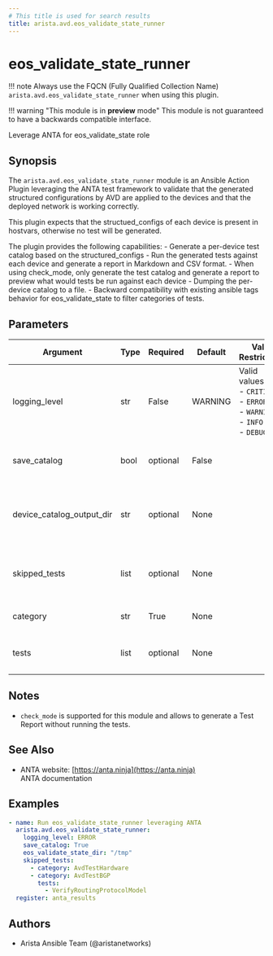 ```yaml
---
# This title is used for search results
title: arista.avd.eos_validate_state_runner
---
```

<!--
  ~ Copyright (c) 2023 Arista Networks, Inc.
  ~ Use of this source code is governed by the Apache License 2.0
  ~ that can be found in the LICENSE file.
  -->

# eos_validate_state_runner

!!! note
    Always use the FQCN (Fully Qualified Collection Name) `arista.avd.eos_validate_state_runner` when using this plugin.

!!! warning "This module is in **preview** mode"
    This module is not guaranteed to have a backwards compatible interface.

Leverage ANTA for eos\_validate\_state role

## Synopsis

The <code>arista.avd.eos\_validate\_state\_runner</code> module is an Ansible Action Plugin leveraging the ANTA test framework to validate that the generated structured configurations by AVD are applied to the devices and that the deployed network is working correctly.

This plugin expects that the structued\_configs of each device is present in hostvars, otherwise no test will be generated.

The plugin provides the following capabilities\:
    \- Generate a per\-device test catalog based on the structured\_configs
    \- Run the generated tests against each device and generate a report in Markdown and CSV format.
    \- When using check\_mode, only generate the test catalog and generate a report to preview what would tests be run against each device
    \- Dumping the per\-device catalog to a file.
    \- Backward compatibility with existing ansible tags behavior for eos\_validate\_state to filter categories of tests.

## Parameters

| Argument | Type | Required | Default | Value Restrictions | Description |
| -------- | ---- | -------- | ------- | ------------------ | ----------- |
| logging_level | str | False | WARNING | Valid values:<br>- <code>CRITICAL</code><br>- <code>ERROR</code><br>- <code>WARNING</code><br>- <code>INFO</code><br>- <code>DEBUG</code> | Controls the log level for the ANTA library. If unset, the Action plugin will set it to \"WARNING\" |
| save_catalog | bool | optional | False |  | A boolean to indicate whether or not the catalog should be saved for each device. |
| device_catalog_output_dir | str | optional | None |  | When <code>save\_catalog</code> is True, this is the directory where the device catalogs will be saved.<br>Required if <em>save\_catalog\=True</em> |
| skipped_tests | list | optional | None |  | A list of dictionaries containing the categories and tests to skip<br>The keys for the dictionnary are <code>categories</code> and <code>tests</code>. |
|     category | str | True | None |  | The name of one of the AvdTest categories. e.g., <code>AvdTestHardware</code> |
|     tests | list | optional | None |  | A list of tests in the category. e.g, <code>VerifyRoutingProtocolModel</code> for <code>AvdTestBGP</code> |

## Notes

- <code>check\_mode</code> is supported for this module and allows to generate a Test Report without running the tests.

## See Also

- ANTA website: [https://anta.ninja](https://anta.ninja)<br>ANTA documentation

## Examples

```yaml
- name: Run eos_validate_state_runner leveraging ANTA
  arista.avd.eos_validate_state_runner:
    logging_level: ERROR
    save_catalog: True
    eos_validate_state_dir: "/tmp"
    skipped_tests:
      - category: AvdTestHardware
      - category: AvdTestBGP
        tests:
          - VerifyRoutingProtocolModel
  register: anta_results
```

## Authors

- Arista Ansible Team (@aristanetworks)
